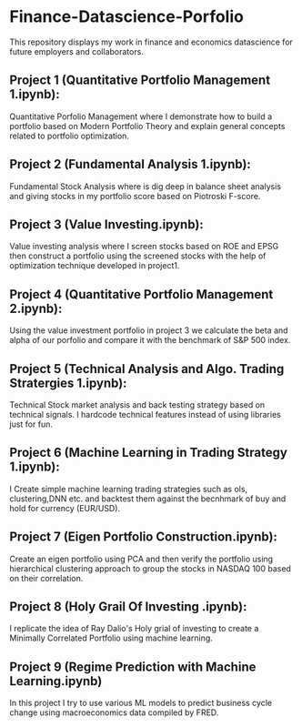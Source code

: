 # Finance-Datascience-Porfolio
This repository displays my work in finance and economics datascience for future employers and collaborators.

## Project 1 (Quantitative Portfolio Management 1.ipynb): 
Quantitative Porfolio Management where I demonstrate how to build a portfolio based on Modern Portfolio Theory and explain general concepts related to portfolio optimization.

## Project 2 (Fundamental Analysis 1.ipynb):
Fundamental Stock Analysis where is dig deep in balance sheet analysis and giving stocks in my portfolio score based on Piotroski F-score. 

## Project 3 (Value Investing.ipynb):
Value investing analysis where I screen stocks based on ROE and EPSG then construct a portfolio using the screened stocks with the help of optimization technique developed in project1.

## Project 4 (Quantitative Portfolio Management 2.ipynb):
Using the value investment portfolio in project 3 we calculate the beta and alpha of our porfolio and compare it with the benchmark of S&P 500 index. 

## Project 5 (Technical Analysis and Algo. Trading Stratergies 1.ipynb):
Technical Stock market analysis and back testing strategy based on technical signals. I hardcode technical features instead of using libraries just for fun.

## Project 6 (Machine Learning in Trading Strategy 1.ipynb):
I Create simple machine learning trading strategies such as ols, clustering,DNN etc. and backtest them against the becnhmark of buy and hold for currency (EUR/USD).

## Project 7 (Eigen Portfolio Construction.ipynb):
Create an eigen portfolio using PCA and then verify the portfolio using hierarchical clustering approach to group the stocks in NASDAQ 100 based on their correlation.  

## Project 8 (Holy Grail Of Investing .ipynb):
I replicate the idea of Ray Dalio's Holy grial of investing to create a Minimally Correlated Portfolio using machine learning. 

## Project 9 (Regime Prediction with Machine Learning.ipynb)
In this project I try to use various ML models to predict business cycle change using macroeconomics data compiled by FRED.
